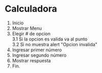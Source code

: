 # Calculadora

1. Inicio
2. Mostrar Menu
3. Elegir # de opcion  
 3.1 Si la opcion es valida va al punto                                  
 3.2 Si no muestra alert "Opcion invalida"
4. Ingresar primer número
5. Ingresar segundo número
4. Mostrar respuesta
5. Fin.